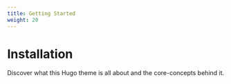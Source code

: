 ```yaml
---
title: Getting Started
weight: 20
---
```


# Installation

Discover what this Hugo theme is all about and the core-concepts behind it.
